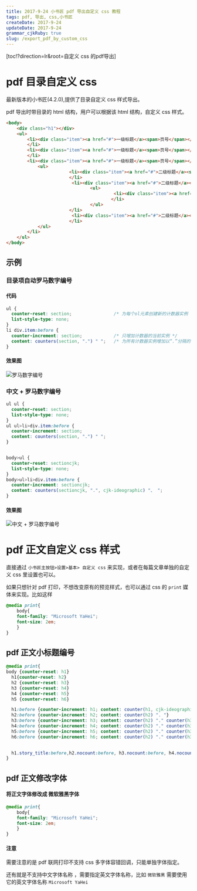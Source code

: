 ```yaml
---
title: 2017-9-24 小书匠 pdf 导出自定义 css 教程
tags: pdf, 导出, css,小书匠
createDate: 2017-9-24
updateDate: 2017-9-24
grammar_cjkRuby: true
slug: /export_pdf_by_custom_css
---
```


[toc!?direction=lr&root=自定义 css 的pdf导出]

# pdf 目录自定义 css

最新版本的小书匠(4.2.0),提供了目录自定义 css 样式导出。

pdf 导出时带目录的 html 结构，用户可以根据该 html 结构，自定义 css 样式。

``` html
<body>
    <div class="h1"></div>
    <ul>
        <li><div class="item"><a href="#">一级标题</a><span>页号</span></div>
        </li>
        <li><div class="item"><a href="#">一级标题</a><span>页号</span></div>
        </li>
        <li><div class="item"><a href="#">一级标题</a><span>页号</span></div>
            <ul>
                        <li><div class="item"><a href="#">二级标题</a><span>页号</span></div>
                        </li>
                         <li><div class="item"><a href="#">二级标题</a><span>页号</span></div>
                                <ul>
                                         <li><div class="item"><a href="#">三级标题</a><span>页号</span></div>
                                        </li>
                                </ul>
                        </li>
                         <li><div class="item"><a href="#">二级标题</a><span>页号</span></div>
                        </li>
            </ul>
        </li>
    </ul>
</body>
```

## 示例

### 目录项自动罗马数字编号


#### 代码
``` css
ul {
  counter-reset: section;                /* 为每个ol元素创建新的计数器实例 */
  list-style-type: none;
}
li div.item:before {
  counter-increment: section;            /* 只增加计数器的当前实例 */
  content: counters(section, ".") " ";   /* 为所有计数器实例增加以“.”分隔的值 */
}
```
#### 效果图

![罗马数字编号][1]

### 中文 + 罗马数字编号

``` css
ul ul {
  counter-reset: section; 
  list-style-type: none;
}
ul ul>li>div.item:before {
  counter-increment: section; 
  content: counters(section, ".") " "; 
}


body>ul {
  counter-reset: sectioncjk;
  list-style-type: none;
}
body>ul>li>div.item:before {
  counter-increment: sectioncjk; 
  content: counters(sectioncjk, ".", cjk-ideographic) "、 "; 
}
```

#### 效果图

![中文 + 罗马数字编号][2]

# pdf 正文自定义 css 样式

直接通过 `小书匠主按钮>设置>基本> 自定义 css` 来实现，或者在每篇文章单独的自定义 css 里设置也可以。

如果只想针对 pdf 打印，不想改变原有的预览样式，也可以通过 css 的 `print` 媒体来实现。比如这样

``` css
@media print{
	body{
	font-family: "Microsoft YaHei";
	font-size: 2em;
	}
}
```


## pdf 正文小标题编号

``` css
@media print{
body {counter-reset: h1}
  h1{counter-reset: h2}
  h2 {counter-reset: h3}
  h3 {counter-reset: h4}
  h4 {counter-reset: h5}
  h5 {counter-reset: h6}

  h1:before {counter-increment: h1; content: counter(h1, cjk-ideographic) "、 "}
  h2:before {counter-increment: h2; content: counter(h2) ". "}
  h3:before {counter-increment: h3; content: counter(h2) "." counter(h3) ". "}
  h4:before {counter-increment: h4; content: counter(h2) "." counter(h3) "." counter(h4) ". "}
  h5:before {counter-increment: h5; content: counter(h2) "." counter(h3) "." counter(h4) "." counter(h5) ". "}
  h6:before {counter-increment: h6; content: counter(h2) "." counter(h3) "." counter(h4) "." counter(h5) "." counter(h6) ". "}

  
  h1.story_title:before,h2.nocount:before, h3.nocount:before, h4.nocount:before, h5.nocount:before, h6.nocount:before { content: ""; counter-increment: none } 
}
```

## pdf 正文修改字体

#### 将正文字体修改成 微软雅黑字体

``` css
@media print{
	body{
	font-family: "Microsoft YaHei";
	font-size: 2em;
	}
}
```

#### 注意

需要注意的是 pdf 联网打印不支持 css 多字体容错回调，只能单独字体指定。

还有就是不支持中文字体名称 ，需要指定英文字体名称，比如 `微软雅黑` 需要使用它的英文字体名称 `Microsoft YaHei`


  [1]: ./images/1506218141920.jpg
  [2]: ./images/1506219774009.jpg